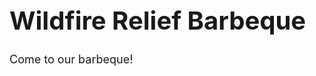 <html>
 <head>
 <body>
  <h1 style="font-size:40px;">Wildfire Relief Barbeque</h1>
  <p style="font-size:18px">Come to our barbeque!</p>
  </body>
 </html>
